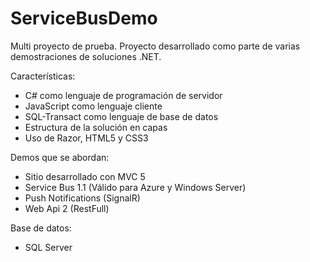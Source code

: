 # ServiceBusDemo
Multi proyecto de prueba. Proyecto desarrollado como parte de varias demostraciones de soluciones .NET.

Características:
- C# como lenguaje de programación de servidor
- JavaScript como lenguaje cliente
- SQL-Transact como lenguaje de base de datos
- Estructura de la solución en capas
- Uso de Razor, HTML5 y CSS3

Demos que se abordan:
- Sitio desarrollado con MVC 5
- Service Bus 1.1 (Válido para Azure y Windows Server)
- Push Notifications (SignalR)
- Web Api 2 (RestFull)

Base de datos:
- SQL Server

